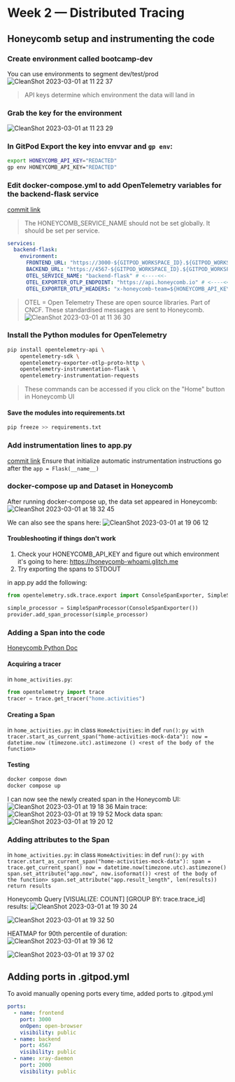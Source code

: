 # Week 2 — Distributed Tracing

## Honeycomb setup and instrumenting the code
### Create environment called bootcamp-dev
You can use environments to segment dev/test/prod
![CleanShot 2023-03-01 at 11 22 37](https://user-images.githubusercontent.com/10653195/222111950-20d04fd0-58a0-4d5d-bb10-d4fcd0dfa571.png)

>API keys determine which environment the data will land in

### Grab the key for the environment
![CleanShot 2023-03-01 at 11 23 29](https://user-images.githubusercontent.com/10653195/222112325-2aab8d87-b8ea-499c-b2de-ab769ebbab3f.png)

### In GitPod Export the key into envvar and `gp env`:
```sh
export HONEYCOMB_API_KEY="REDACTED"
gp env HONEYCOMB_API_KEY="REDACTED"
```

### Edit docker-compose.yml to add OpenTelemetry variables for the backend-flask service
[commit link](https://github.com/nickda/aws-bootcamp-cruddur-2023/commit/4352fdb96f8c0dcc5d3bcef62b5fc8ee6e17ba4b)

>The HONEYCOMB_SERVICE_NAME should not be set globally. It should be set per service.

```yml
services:
  backend-flask:
    environment:
      FRONTEND_URL: "https://3000-${GITPOD_WORKSPACE_ID}.${GITPOD_WORKSPACE_CLUSTER_HOST}"
      BACKEND_URL: "https://4567-${GITPOD_WORKSPACE_ID}.${GITPOD_WORKSPACE_CLUSTER_HOST}"
      OTEL_SERVICE_NAME: "backend-flask" # <----<<-
      OTEL_EXPORTER_OTLP_ENDPOINT: "https://api.honeycomb.io" # <----<<-
      OTEL_EXPORTER_OTLP_HEADERS: "x-honeycomb-team=${HONEYCOMB_API_KEY}" # <----<<-
```

>OTEL = Open Telemetry
>These are open source libraries. Part of CNCF.
>These standardised messages are sent to Honeycomb.
![CleanShot 2023-03-01 at 11 36 30](https://user-images.githubusercontent.com/10653195/222115477-4ffa88ab-88e3-44b4-a061-c073d44c3fca.png)

### Install the Python modules for OpenTelemetry
```sh
pip install opentelemetry-api \
    opentelemetry-sdk \
    opentelemetry-exporter-otlp-proto-http \
    opentelemetry-instrumentation-flask \
    opentelemetry-instrumentation-requests
```
>These commands can be accessed if you click on the "Home" button in Honeycomb UI

#### Save the modules into requirements.txt
```sh
pip freeze >> requirements.txt
```

### Add instrumentation lines to app.py
[commit link](https://github.com/nickda/aws-bootcamp-cruddur-2023/commit/a9d4da62712164170d4ee43251401bef10e13da8)
Ensure that initialize automatic instrumentation instructions go after the `app = Flask(__name__)`

### docker-compose up and Dataset in Honeycomb
After running docker-compose up, the data set appeared in Honeycomb:
![CleanShot 2023-03-01 at 18 32 45](https://user-images.githubusercontent.com/10653195/222217438-f8ddbf22-a3c1-4a4c-9676-72fdd603b4f7.png)

We can also see the spans here:
![CleanShot 2023-03-01 at 19 06 12](https://user-images.githubusercontent.com/10653195/222224793-1480ba50-d82b-448c-82d6-8a52d9cc944b.png)

#### Troubleshooting if things don't work
1. Check your HONEYCOMB_API_KEY and figure out which environment it's going to here: https://honeycomb-whoami.glitch.me
2. Try exporting the spans to STDOUT

in app.py add the following:
```py
from opentelemetry.sdk.trace.export import ConsoleSpanExporter, SimpleSpanProcessor

simple_processor = SimpleSpanProcessor(ConsoleSpanExporter())
provider.add_span_processor(simple_processor)
```

### Adding a Span into the code
[Honeycomb Python Doc](https://docs.honeycomb.io/getting-data-in/opentelemetry/python/)

#### Acquiring a tracer
in `home_activities.py`:
```py
from opentelemetry import trace
tracer = trace.get_tracer("home.activities")
```
#### Creating a Span
in `home_activities.py`:
  in class `HomeActivities`:
    in def `run()`:
    ```py
    with tracer.start_as_current_span("home-activities-mock-data"):
      now = datetime.now (timezone.utc).astimezone ()
      <rest of the body of the function>
    ```
#### Testing
```sh
docker compose down
docker compose up
```
I can now see the newly created span in the Honeycomb UI:
![CleanShot 2023-03-01 at 19 18 36](https://user-images.githubusercontent.com/10653195/222227425-6df1dab7-6f79-491a-85e8-b1729e589a6d.png)
Main trace:
![CleanShot 2023-03-01 at 19 19 52](https://user-images.githubusercontent.com/10653195/222227669-d643e8fd-8822-44d9-a66d-99581e38846c.png)
Mock data span:
![CleanShot 2023-03-01 at 19 20 12](https://user-images.githubusercontent.com/10653195/222227776-3869db48-657b-4a54-9841-b15ea0414d5f.png)

### Adding attributes to the Span
in `home_activities.py`:
  in class `HomeActivities`:
    in def `run()`:
    ```py
    with tracer.start_as_current_span("home-activities-mock-data"):
      span = trace.get_current_span()
      now = datetime.now(timezone.utc).astimezone()
      span.set_attribute("app.now", now.isoformat())
      <rest of the body of the function>
      span.set_attribute("app.result_length", len(results))
      return results
    ```

Honeycomb Query [VISUALIZE: COUNT] [GROUP BY: trace.trace_id] results:
![CleanShot 2023-03-01 at 19 30 24](https://user-images.githubusercontent.com/10653195/222231748-ce1f4e3f-aba7-43f9-8edf-6f3d99a824a9.png)

![CleanShot 2023-03-01 at 19 32 50](https://user-images.githubusercontent.com/10653195/222232725-3127d6ba-5118-47da-8542-9fae4fe05b81.png)

HEATMAP for 90th percentile of duration:
![CleanShot 2023-03-01 at 19 36 12](https://user-images.githubusercontent.com/10653195/222233722-a07f3e19-5e26-4f07-ac81-5df33ed308e5.png)

![CleanShot 2023-03-01 at 19 37 02](https://user-images.githubusercontent.com/10653195/222233813-38bddc6d-1938-4302-8a13-6835f2aa1b87.png)


## Adding ports in .gitpod.yml
To avoid manually opening ports every time, added ports to .gitpod.yml
```yml
ports:
  - name: frontend
    port: 3000
    onOpen: open-browser
    visibility: public
  - name: backend
    port: 4567
    visibility: public
  - name: xray-daemon
    port: 2000
    visibility: public
```
    




